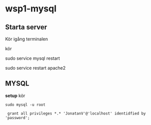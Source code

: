 # wsp1-mysql

## Starta server

Kör igång terminalen


kör

  sudo service mysql restart
  
  sudo service restart apache2

## MYSQL
**setup**
kör

	sudo mysql -u root
	 
	 grant all privileges *.* 'JonatanV'@'localhost' identidfied by 'password';

